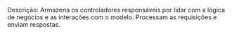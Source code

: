 Descrição: Armazena os controladores responsáveis por lidar com a lógica de negócios e as interações com o modelo. Processam as requisições e enviam respostas.